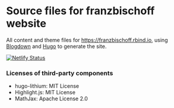 Source files for franzbischoff website
======================================

All content and theme files for https://franzbischoff.rbind.io, using [Blogdown](https://github.com/rstudio/blogdown) and [Hugo](http://gohugo.io/) to generate the site. 

[![Netlify Status](https://api.netlify.com/api/v1/badges/e1a406f5-acad-4e0c-b901-9e8820feaa70/deploy-status)](https://app.netlify.com/sites/franzbischoff/deploys)

### Licenses of third-party components

* hugo-lithium: MIT License
* Highlight.js: MIT License
* MathJax: Apache License 2.0
